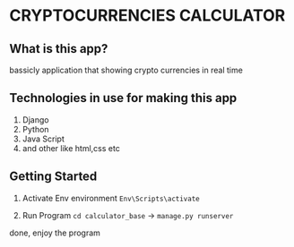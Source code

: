 CRYPTOCURRENCIES CALCULATOR
==============================
What is this app?
------------
bassicly application that showing crypto currencies in real time

Technologies in use for making this app
------------
1. Django
2. Python
3. Java Script
4. and other like html,css etc

Getting Started
------------
1. Activate Env environment
`Env\Scripts\activate`

2. Run Program
`cd calculator_base` -> `manage.py runserver`

done, enjoy the program
